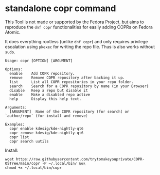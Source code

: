 # standalone copr command
This Tool is not made or supported by the Fedora Project,
but aims to reproduce the `dnf copr` functionalities for easily adding COPRs on Fedora Atomic.

It does everything rootless (unlike `dnf copr`) and only requires privilege escalation using `pkexec` for writing the repo file. Thus is also works without `sudo`.

```
Usage: copr [OPTION] [ARGUMENT]

Options:
  enable    Add COPR repository.
  remove    Remove COPR repository after backing it up.
  list      List all COPR repositories in your repo folder.
  search    Search for a COPR repository by name (in your Browser)
  disable   Keep a repo but disable it
  enable    Make a disabled repo active
  help      Display this help text.

Arguments:
  [ARGUMENT]  Name of the COPR repository (for search) or `author/repo` (for install and remove)

Examples:
  copr enable kdesig/kde-nightly-qt6
  copr remove kdesig/kde-nightly-qt6
  copr list
  copr search uutils
```

Install:

```
wget https://raw.githubusercontent.com/trytomakeyouprivate/COPR-OSTree/main/copr -P ~/.local/bin/ &&\
chmod +x ~/.local/bin/copr
```
